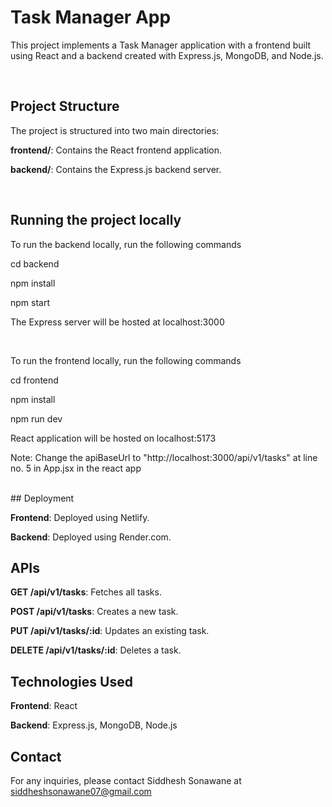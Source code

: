 # Task Manager App

This project implements a Task Manager application with a frontend built using React and a backend created with Express.js, MongoDB, and Node.js.

<br>

## Project Structure

The project is structured into two main directories:

**frontend/**: Contains the React frontend application.

**backend/**: Contains the Express.js backend server.

<br>

## Running the project locally

To run the backend locally, run the following commands


cd backend

npm install

npm start

The Express server will be hosted at localhost:3000

<br>

To run the frontend locally, run the following commands


cd frontend

npm install

npm run dev

React application will be hosted on localhost:5173

Note: Change the apiBaseUrl to "http://localhost:3000/api/v1/tasks" at line no. 5 in App.jsx in the react app


<br>
## Deployment

**Frontend**: Deployed using Netlify.

**Backend**: Deployed using Render.com.



## APIs

**GET /api/v1/tasks**: Fetches all tasks.

**POST /api/v1/tasks**: Creates a new task.

**PUT /api/v1/tasks/:id**: Updates an existing task.

**DELETE /api/v1/tasks/:id**: Deletes a task.


## Technologies Used

**Frontend**: React

**Backend**: Express.js, MongoDB, Node.js


## Contact

For any inquiries, please contact Siddhesh Sonawane at siddheshsonawane07@gmail.com
